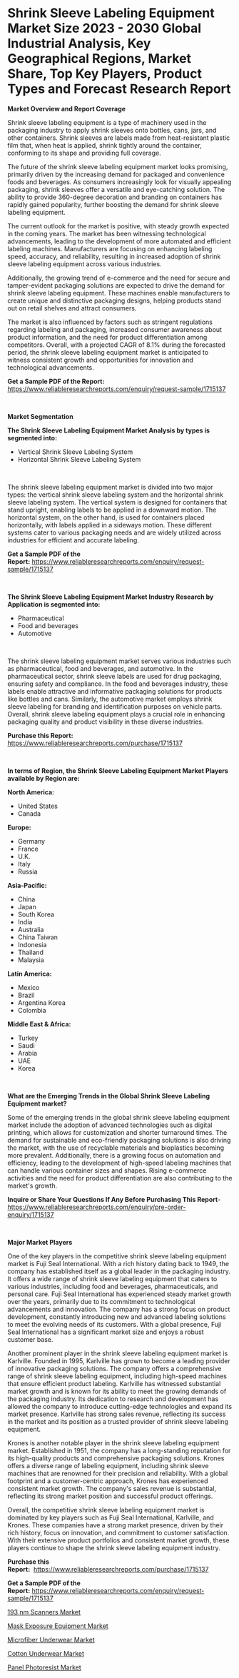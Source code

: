 <p><h1>Shrink Sleeve Labeling Equipment Market Size 2023 - 2030 Global Industrial Analysis, Key Geographical Regions, Market Share, Top Key Players, Product Types and Forecast Research Report</h1></p><p><strong>Market Overview and Report Coverage</strong></p>
<p><p>Shrink sleeve labeling equipment is a type of machinery used in the packaging industry to apply shrink sleeves onto bottles, cans, jars, and other containers. Shrink sleeves are labels made from heat-resistant plastic film that, when heat is applied, shrink tightly around the container, conforming to its shape and providing full coverage.</p><p>The future of the shrink sleeve labeling equipment market looks promising, primarily driven by the increasing demand for packaged and convenience foods and beverages. As consumers increasingly look for visually appealing packaging, shrink sleeves offer a versatile and eye-catching solution. The ability to provide 360-degree decoration and branding on containers has rapidly gained popularity, further boosting the demand for shrink sleeve labeling equipment.</p><p>The current outlook for the market is positive, with steady growth expected in the coming years. The market has been witnessing technological advancements, leading to the development of more automated and efficient labeling machines. Manufacturers are focusing on enhancing labeling speed, accuracy, and reliability, resulting in increased adoption of shrink sleeve labeling equipment across various industries.</p><p>Additionally, the growing trend of e-commerce and the need for secure and tamper-evident packaging solutions are expected to drive the demand for shrink sleeve labeling equipment. These machines enable manufacturers to create unique and distinctive packaging designs, helping products stand out on retail shelves and attract consumers.</p><p>The market is also influenced by factors such as stringent regulations regarding labeling and packaging, increased consumer awareness about product information, and the need for product differentiation among competitors. Overall, with a projected CAGR of 8.1% during the forecasted period, the shrink sleeve labeling equipment market is anticipated to witness consistent growth and opportunities for innovation and technological advancements.</p></p>
<p><strong>Get a Sample PDF of the Report:</strong> <a href="https://www.reliableresearchreports.com/enquiry/request-sample/1715137">https://www.reliableresearchreports.com/enquiry/request-sample/1715137</a></p>
<p>&nbsp;</p>
<p><strong>Market Segmentation</strong></p>
<p><strong>The Shrink Sleeve Labeling Equipment Market Analysis by types is segmented into:</strong></p>
<p><ul><li>Vertical Shrink Sleeve Labeling System</li><li>Horizontal Shrink Sleeve Labeling System</li></ul></p>
<p>&nbsp;</p>
<p><p>The shrink sleeve labeling equipment market is divided into two major types: the vertical shrink sleeve labeling system and the horizontal shrink sleeve labeling system. The vertical system is designed for containers that stand upright, enabling labels to be applied in a downward motion. The horizontal system, on the other hand, is used for containers placed horizontally, with labels applied in a sideways motion. These different systems cater to various packaging needs and are widely utilized across industries for efficient and accurate labeling.</p></p>
<p><strong>Get a Sample PDF of the Report:</strong>&nbsp;<a href="https://www.reliableresearchreports.com/enquiry/request-sample/1715137">https://www.reliableresearchreports.com/enquiry/request-sample/1715137</a></p>
<p>&nbsp;</p>
<p><strong>The Shrink Sleeve Labeling Equipment Market Industry Research by Application is segmented into:</strong></p>
<p><ul><li>Pharmaceutical</li><li>Food and beverages</li><li>Automotive</li></ul></p>
<p>&nbsp;</p>
<p><p>The shrink sleeve labeling equipment market serves various industries such as pharmaceutical, food and beverages, and automotive. In the pharmaceutical sector, shrink sleeve labels are used for drug packaging, ensuring safety and compliance. In the food and beverages industry, these labels enable attractive and informative packaging solutions for products like bottles and cans. Similarly, the automotive market employs shrink sleeve labeling for branding and identification purposes on vehicle parts. Overall, shrink sleeve labeling equipment plays a crucial role in enhancing packaging quality and product visibility in these diverse industries.</p></p>
<p><strong>Purchase this Report:</strong>&nbsp; <a href="https://www.reliableresearchreports.com/purchase/1715137">https://www.reliableresearchreports.com/purchase/1715137</a></p>
<p>&nbsp;</p>
<p><strong>In terms of Region, the Shrink Sleeve Labeling Equipment Market Players available by Region are:</strong></p>
<p>
    <p> <strong> North America: </strong>
        <ul>
            <li>United States</li>
            <li>Canada</li>
        </ul>
        </p> 
    <p> <strong> Europe: </strong>
        <ul>
            <li>Germany</li>
            <li>France</li>
            <li>U.K.</li>
            <li>Italy</li>
            <li>Russia</li>
        </ul>
        </p> 
    <p> <strong> Asia-Pacific: </strong>
        <ul>
            <li>China</li>
            <li>Japan</li>
            <li>South Korea</li>
            <li>India</li>
            <li>Australia</li>
            <li>China Taiwan</li>
            <li>Indonesia</li>
            <li>Thailand</li>
            <li>Malaysia</li>
        </ul>
        </p> 
    <p> <strong> Latin America: </strong>
        <ul>
            <li>Mexico</li>
            <li>Brazil</li>
            <li>Argentina Korea</li>
            <li>Colombia</li>
        </ul>
        </p> 
    <p> <strong> Middle East & Africa: </strong>
        <ul>
            <li>Turkey</li>
            <li>Saudi</li>
            <li>Arabia</li>
            <li>UAE</li>
            <li>Korea</li>
        </ul>
    </p>
    </p>
<p>&nbsp;</p>
<p><strong>What are the Emerging Trends in the Global Shrink Sleeve Labeling Equipment market?</strong></p>
<p><p>Some of the emerging trends in the global shrink sleeve labeling equipment market include the adoption of advanced technologies such as digital printing, which allows for customization and shorter turnaround times. The demand for sustainable and eco-friendly packaging solutions is also driving the market, with the use of recyclable materials and bioplastics becoming more prevalent. Additionally, there is a growing focus on automation and efficiency, leading to the development of high-speed labeling machines that can handle various container sizes and shapes. Rising e-commerce activities and the need for product differentiation are also contributing to the market's growth.</p></p>
<p><strong>Inquire or Share Your Questions If Any Before Purchasing This Report</strong>- <a href="https://www.reliableresearchreports.com/enquiry/pre-order-enquiry/1715137">https://www.reliableresearchreports.com/enquiry/pre-order-enquiry/1715137</a></p>
<p>&nbsp;</p>
<p><strong>Major Market Players</strong></p>
<p><p>One of the key players in the competitive shrink sleeve labeling equipment market is Fuji Seal International. With a rich history dating back to 1949, the company has established itself as a global leader in the packaging industry. It offers a wide range of shrink sleeve labeling equipment that caters to various industries, including food and beverages, pharmaceuticals, and personal care. Fuji Seal International has experienced steady market growth over the years, primarily due to its commitment to technological advancements and innovation. The company has a strong focus on product development, constantly introducing new and advanced labeling solutions to meet the evolving needs of its customers. With a global presence, Fuji Seal International has a significant market size and enjoys a robust customer base.</p><p>Another prominent player in the shrink sleeve labeling equipment market is Karlville. Founded in 1995, Karlville has grown to become a leading provider of innovative packaging solutions. The company offers a comprehensive range of shrink sleeve labeling equipment, including high-speed machines that ensure efficient product labeling. Karlville has witnessed substantial market growth and is known for its ability to meet the growing demands of the packaging industry. Its dedication to research and development has allowed the company to introduce cutting-edge technologies and expand its market presence. Karlville has strong sales revenue, reflecting its success in the market and its position as a trusted provider of shrink sleeve labeling equipment.</p><p>Krones is another notable player in the shrink sleeve labeling equipment market. Established in 1951, the company has a long-standing reputation for its high-quality products and comprehensive packaging solutions. Krones offers a diverse range of labeling equipment, including shrink sleeve machines that are renowned for their precision and reliability. With a global footprint and a customer-centric approach, Krones has experienced consistent market growth. The company's sales revenue is substantial, reflecting its strong market position and successful product offerings.</p><p>Overall, the competitive shrink sleeve labeling equipment market is dominated by key players such as Fuji Seal International, Karlville, and Krones. These companies have a strong market presence, driven by their rich history, focus on innovation, and commitment to customer satisfaction. With their extensive product portfolios and consistent market growth, these players continue to shape the shrink sleeve labeling equipment industry.</p></p>
<p><strong>Purchase this Report:</strong>&nbsp;&nbsp;<a href="https://www.reliableresearchreports.com/purchase/1715137">https://www.reliableresearchreports.com/purchase/1715137</a></p>
<p></p>
<p><strong>Get a Sample PDF of the Report:</strong>&nbsp;<a href="https://www.reliableresearchreports.com/enquiry/request-sample/1715137">https://www.reliableresearchreports.com/enquiry/request-sample/1715137</a></p>
<p><p><a href="https://medium.com/@krithi.reportprime/193-nm-scanners-market-analysis-its-cagr-market-segmentation-and-global-industry-overview-0125ddabeb93">193 nm Scanners Market</a></p><p><a href="https://medium.com/@shivangi.reportprime/mask-exposure-equipment-market-competitive-analysis-market-trends-and-forecast-to-2030-bf611a86a15b">Mask Exposure Equipment Market</a></p><p><a href="https://github.com/mahnoor2003/Market-Research-Report-List-1/blob/main/microfiber-underwear-market.md">Microfiber Underwear Market</a></p><p><a href="https://github.com/marloy8/Market-Research-Report-List-1/blob/main/cotton-underwear-market.md">Cotton Underwear Market</a></p><p><a href="https://medium.com/@aniket.reportprime23/panel-photoresist-market-size-and-market-trends-complete-industry-overview-2023-to-2030-263559227a52">Panel Photoresist Market</a></p></p>